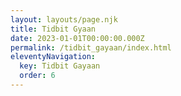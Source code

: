 ```yaml
---
layout: layouts/page.njk
title: Tidbit Gyaan
date: 2023-01-01T00:00:00.000Z
permalink: /tidbit_gayaan/index.html
eleventyNavigation:
  key: Tidbit Gayaan
  order: 6
---
```


